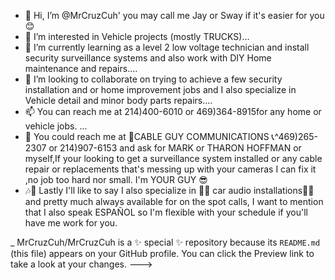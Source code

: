 - 👋 Hi, I’m @MrCruzCuh' you may call me Jay or Sway if it's easier for you 😊
- 👀 I’m interested in Vehicle projects (mostly TRUCKS)...
- 🌱 I’m currently learning as a level 2 low voltage technician and install security surveillance systems and also work with DIY Home  maintenance and repairs....
- 💞️ I’m looking to collaborate on trying to achieve a few security installation and or home improvement jobs and I also specialize in Vehicle detail and minor body parts repairs....
- 📫 You can reach me at 214)400-6010 or 469)364-8915for any home or vehicle jobs. ...
- 🎥 You could reach me at 🔌CABLE GUY COMMUNICATIONS 📞^469)265-2307 or 214)907-6153 and ask for MARK or THARON HOFFMAN or myself,If your looking to get a surveillance system installed or any cable repair or replacements that's messing up with your cameras I can fix it ,no job too hard nor small. I'm YOUR GUY 😎
- 🎶🚙 Lastly I'll like to say I also specialize in 🚗🎵 car audio installations💯🎵 and pretty much always available for on the spot calls, I want to mention that I also speak ESPAÑOL so I'm flexible with your schedule if you'll have me work for you.

_ MrCruzCuh/MrCruzCuh is a ✨ special ✨ repository because its `README.md` (this file) appears on your GitHub profile.
You can click the Preview link to take a look at your changes.
--->

